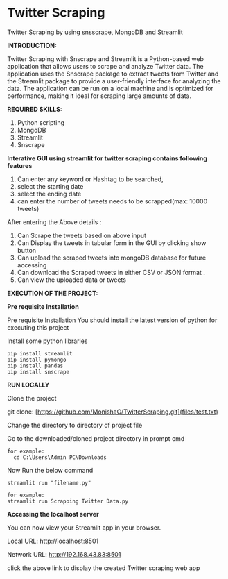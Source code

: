 # Twitter Scraping
Twitter Scraping by using snsscrape, MongoDB and Streamlit

**INTRODUCTION:**

  Twitter Scraping with Snscrape and Streamlit is a Python-based web application that allows users to scrape and analyze Twitter data. The application uses the Snscrape    package to extract tweets from Twitter and the Streamlit package to provide a user-friendly interface for analyzing the data. The application can be run on a local       machine and is optimized for performance, making it ideal for scraping large amounts of data.
  
 
**REQUIRED SKILLS:**

 1) Python scripting
 2) MongoDB
 3) Streamlit
 4) Snscrape
 
**Interative GUI using streamlit for twitter scraping contains following features**
 
 1) Can enter any keyword or Hashtag to be searched,
 2) select the starting date 
 3) select the ending date
 4) can enter the number of tweets needs to be scrapped(max: 10000 tweets)
 

 After entering the Above details : 
 1. Can Scrape the tweets based on above input
 2. Can Display the tweets in tabular form in the GUI by clicking show button 
 3. Can upload the scraped tweets into mongoDB database for future accessing
 4. Can download the Scraped tweets in either CSV or JSON format .
 5. Can view the uploaded data or tweets 

**EXECUTION OF THE PROJECT:**

**Pre requisite Installation**

Pre requisite Installation
You should install the latest version of python for executing this project

Install some python libraries

 ```
 pip install streamlit
 pip install pymongo
 pip install pandas 
 pip install snscrape
 ```

**RUN LOCALLY**

Clone the project

  
  git clone: [https://github.com/MonishaO/TwitterScraping.git](files/test.txt)
  

Change the directory to directory of project file

Go to the downloaded/cloned project directory in prompt cmd
```
for example:
  cd C:\Users\Admin PC\Downloads
```

Now Run the below command

```
streamlit run "filename.py"
```

```
for example:
streamlit run Scrapping Twitter Data.py
```

**Accessing the localhost server**

      
  You can now view your Streamlit app in your browser.
  
  Local URL: http://localhost:8501
  
  Network URL: http://192.168.43.83:8501
  
  click the above link to display the created Twitter scraping web app
		
